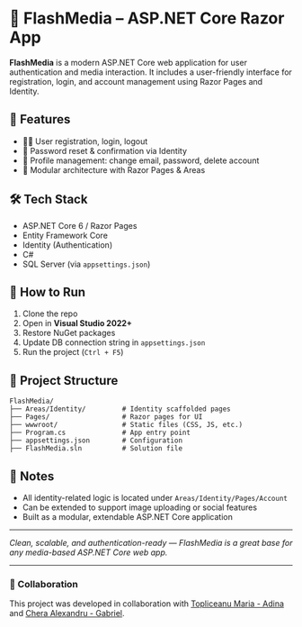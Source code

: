 # 📸 FlashMedia – ASP.NET Core Razor App

**FlashMedia** is a modern ASP.NET Core web application for user authentication and media interaction. It includes a user-friendly interface for registration, login, and account management using Razor Pages and Identity.

## 🔐 Features

- 🧑‍💻 User registration, login, logout
- 📨 Password reset & confirmation via Identity
- 👤 Profile management: change email, password, delete account
- 📂 Modular architecture with Razor Pages & Areas

## 🛠️ Tech Stack

- ASP.NET Core 6 / Razor Pages
- Entity Framework Core
- Identity (Authentication)
- C#
- SQL Server (via `appsettings.json`)

## 🚀 How to Run

1. Clone the repo
2. Open in **Visual Studio 2022+**
3. Restore NuGet packages
4. Update DB connection string in `appsettings.json`
5. Run the project (`Ctrl + F5`)

## 📁 Project Structure

```
FlashMedia/
├── Areas/Identity/         # Identity scaffolded pages
├── Pages/                  # Razor pages for UI
├── wwwroot/                # Static files (CSS, JS, etc.)
├── Program.cs              # App entry point
├── appsettings.json        # Configuration
├── FlashMedia.sln          # Solution file
```

## 📌 Notes

- All identity-related logic is located under `Areas/Identity/Pages/Account`
- Can be extended to support image uploading or social features
- Built as a modular, extendable ASP.NET Core application

---

*Clean, scalable, and authentication-ready — FlashMedia is a great base for any media-based ASP.NET Core web app.*

---

### 🤝 Collaboration  
This project was developed in collaboration with [Topliceanu Maria - Adina](https://github.com/mariaxadina) and [Chera Alexandru - Gabriel](https://github.com/gabirelul).



